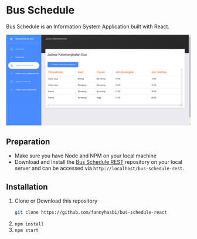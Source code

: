 # Bus Schedule
Bus Schedule is an Information System Application built with React.

![Bus Schedule React](./ss.png "Bus Schedule React")

## Preparation
* Make sure you have Node and NPM on your local machine
* Download and Install the [Bus Schedule REST](https://github.com/fannyhasbi/bus-schedule-rest) repository on your local server and can be accessed via `http://localhost/bus-schedule-rest`.

## Installation
1. Clone or Download this repository
   ```bash
   git clone https://github.com/fannyhasbi/bus-schedule-react
   ```
2. `npm install`
3. `npm start`